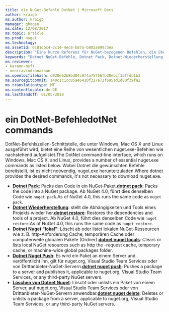 ```yaml
---
title: die NuGet-Befehle DotNet | Microsoft Docs
author: kraigb
ms.author: kraigb
manager: ghogen
ms.date: 12/08/2017
ms.topic: article
ms.prod: nuget
ms.technology: 
ms.assetid: 0c81dbc4-2c14-4ec8-b87a-b802a899c3ea
description: "Eine kurze Referenz für NuGet-bezogenen Befehlen, die über die Befehlszeilenschnittstelle Dotnet."
keywords: "Dotnet NuGet-Befehle, Dotnet Pack, Dotnet-Wiederherstellung, Dotnet Nuget \"lokal\", Dotnet NuGet-Push, Dotnet NuGet-löschen"
ms.reviewer:
- karann-msft
- unniravindranathan
ms.openlocfilehash: d020e62b8bd04c8f4a75756fb30ebcf13ffdb1b3
ms.sourcegitcommit: a40c1c1cc05a46410f317a72f695ad1d80f39fa2
ms.translationtype: MT
ms.contentlocale: de-DE
ms.lasthandoff: 01/05/2018
---
```

# <a name="dotnet-commands"></a><span data-ttu-id="6f94a-104">ein DotNet-Befehle</span><span class="sxs-lookup"><span data-stu-id="6f94a-104">dotNet commands</span></span>

<span data-ttu-id="6f94a-105">DotNet-Befehlszeilen-Schnittstelle, die unter Windows, Mac OS X und Linux ausgeführt wird, bietet eine Reihe von wesentlichen nuget.exe-Befehlen wie nachstehend aufgelistet.</span><span class="sxs-lookup"><span data-stu-id="6f94a-105">The DotNet command-line interface, which runs on Windows, Mac OS X, and Linux, provides a number of essential nuget.exe commands as listed below.</span></span> <span data-ttu-id="6f94a-106">Wobei Dotnet die gewünschten Befehle bereitstellt, ist es nicht notwendig, nuget.exe herunterzuladen.</span><span class="sxs-lookup"><span data-stu-id="6f94a-106">Where dotnet provides the desired commands, it's not necessary to download nuget.exe.</span></span>

- <span data-ttu-id="6f94a-107">[**Dotnet Pack**](/dotnet/core/tools/dotnet-pack?tabs=netcore2x): Packs den Code in ein NuGet-Paket.</span><span class="sxs-lookup"><span data-stu-id="6f94a-107">[**dotnet pack**](/dotnet/core/tools/dotnet-pack?tabs=netcore2x): Packs the code into a NuGet package.</span></span> <span data-ttu-id="6f94a-108">Ab NuGet 4.0, führt dies denselben Code wie `nuget pack`.</span><span class="sxs-lookup"><span data-stu-id="6f94a-108">As of NuGet 4.0, this runs the same code as `nuget pack`.</span></span>
- <span data-ttu-id="6f94a-109">[**Dotnet Wiederherstellung**](/dotnet/core/tools/dotnet-restore?tabs=netcore2x): stellt die Abhängigkeiten und Tools eines Projekts wieder her.</span><span class="sxs-lookup"><span data-stu-id="6f94a-109">[**dotnet restore**](/dotnet/core/tools/dotnet-restore?tabs=netcore2x): Restores the dependencies and tools of a project.</span></span> <span data-ttu-id="6f94a-110">Ab NuGet 4.0, führt dies denselben Code wie `nuget restore`.</span><span class="sxs-lookup"><span data-stu-id="6f94a-110">As of NuGet 4.0, this runs the same code as `nuget restore`.</span></span>
- <span data-ttu-id="6f94a-111">[**Dotnet Nuget "lokal"**](/dotnet/core/tools/dotnet-nuget-locals): Löscht ab oder listet lokalen NuGet-Ressourcen wie z. B. http-Anforderung Cache, temporären Cache oder computerweite globalen Pakete (Ordner).</span><span class="sxs-lookup"><span data-stu-id="6f94a-111">[**dotnet nuget locals**](/dotnet/core/tools/dotnet-nuget-locals): Clears or lists local NuGet resources such as http the -request cache, temporary cache, or machine-wide global packages folder.</span></span>
- <span data-ttu-id="6f94a-112">[**Dotnet Nuget Push**](/dotnet/core/tools/dotnet-nuget-push): Es wird ein Paket an einem Server und veröffentlicht ihn, gilt für nuget.org, Visual Studio Team Services oder von Drittanbieter-NuGet-Servern.</span><span class="sxs-lookup"><span data-stu-id="6f94a-112">[**dotnet nuget push**](/dotnet/core/tools/dotnet-nuget-push): Pushes a package to a server and publishes it, applicable to nuget.org, Visual Studio Team Services, or any third-party NuGet servers.</span></span>
- <span data-ttu-id="6f94a-113">[**Löschen von Dotnet Nuget**](/dotnet/core/tools/dotnet-nuget-delete): Löscht oder unlists ein Paket von einem Server, auf nuget.org, Visual Studio Team Services oder von Drittanbieter-NuGet-Servern anwendbar.</span><span class="sxs-lookup"><span data-stu-id="6f94a-113">[**dotnet nuget delete**](/dotnet/core/tools/dotnet-nuget-delete): Deletes or unlists a package from a  server, applicable to nuget.org, Visual Studio Team Services, or any third-party NuGet servers.</span></span>
